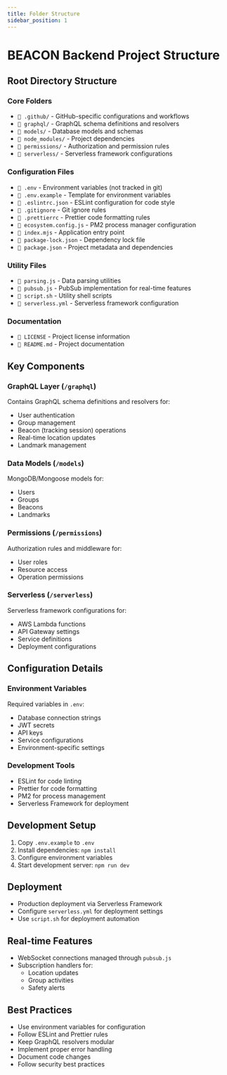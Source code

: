 ```yaml
---
title: Folder Structure
sidebar_position: 1
---
```



# BEACON Backend Project Structure

## Root Directory Structure

### Core Folders

- `📁 .github/` - GitHub-specific configurations and workflows
- `📁 graphql/` - GraphQL schema definitions and resolvers
- `📁 models/` - Database models and schemas
- `📁 node_modules/` - Project dependencies
- `📁 permissions/` - Authorization and permission rules
- `📁 serverless/` - Serverless framework configurations

### Configuration Files

- `📄 .env` - Environment variables (not tracked in git)
- `📄 .env.example` - Template for environment variables
- `📄 .eslintrc.json` - ESLint configuration for code style
- `📄 .gitignore` - Git ignore rules
- `📄 .prettierrc` - Prettier code formatting rules
- `📄 ecosystem.config.js` - PM2 process manager configuration
- `📄 index.mjs` - Application entry point
- `📄 package-lock.json` - Dependency lock file
- `📄 package.json` - Project metadata and dependencies

### Utility Files

- `📄 parsing.js` - Data parsing utilities
- `📄 pubsub.js` - PubSub implementation for real-time features
- `📄 script.sh` - Utility shell scripts
- `📄 serverless.yml` - Serverless framework configuration

### Documentation

- `📄 LICENSE` - Project license information
- `📄 README.md` - Project documentation

## Key Components

### GraphQL Layer (`/graphql`)

Contains GraphQL schema definitions and resolvers for:

- User authentication
- Group management
- Beacon (tracking session) operations
- Real-time location updates
- Landmark management

### Data Models (`/models`)

MongoDB/Mongoose models for:

- Users
- Groups
- Beacons
- Landmarks

### Permissions (`/permissions`)

Authorization rules and middleware for:

- User roles
- Resource access
- Operation permissions

### Serverless (`/serverless`)

Serverless framework configurations for:

- AWS Lambda functions
- API Gateway settings
- Service definitions
- Deployment configurations

## Configuration Details

### Environment Variables

Required variables in `.env`:

- Database connection strings
- JWT secrets
- API keys
- Service configurations
- Environment-specific settings

### Development Tools

- ESLint for code linting
- Prettier for code formatting
- PM2 for process management
- Serverless Framework for deployment

## Development Setup

1. Copy `.env.example` to `.env`
2. Install dependencies: `npm install`
3. Configure environment variables
4. Start development server: `npm run dev`

## Deployment

- Production deployment via Serverless Framework
- Configure `serverless.yml` for deployment settings
- Use `script.sh` for deployment automation

## Real-time Features

- WebSocket connections managed through `pubsub.js`
- Subscription handlers for:
  - Location updates
  - Group activities
  - Safety alerts

## Best Practices

- Use environment variables for configuration
- Follow ESLint and Prettier rules
- Keep GraphQL resolvers modular
- Implement proper error handling
- Document code changes
- Follow security best practices
